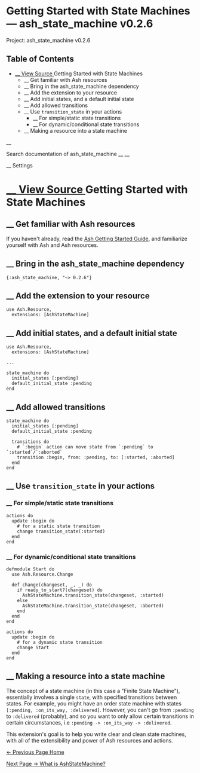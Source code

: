 # Getting Started with State Machines — ash_state_machine v0.2.6

Project: ash_state_machine v0.2.6

## Table of Contents

- [ __ View Source ](external_link) Getting Started with State Machines
  - __ Get familiar with Ash resources
  - __ Bring in the ash_state_machine dependency
  - __ Add the extension to your resource
  - __ Add initial states, and a default initial state
  - __ Add allowed transitions
  - __ Use `transition_state` in your actions
    - __ For simple/static state transitions
    - __ For dynamic/conditional state transitions
  - __ Making a resource into a state machine

__

Search documentation of ash_state_machine __ __

__ Settings

#  [ __ View Source ](external_link) Getting Started with State Machines

##  __ Get familiar with Ash resources

If you haven't already, read the [Ash Getting Started Guide](get-started.html), and familiarize yourself with Ash and Ash resources.

##  __ Bring in the ash_state_machine dependency
    
    
    {:ash_state_machine, "~> 0.2.6"}

##  __ Add the extension to your resource
    
    
    use Ash.Resource,
      extensions: [AshStateMachine]

##  __ Add initial states, and a default initial state
    
    
    use Ash.Resource,
      extensions: [AshStateMachine]
    
    ...
    
    state_machine do
      initial_states [:pending]
      default_initial_state :pending
    end

##  __ Add allowed transitions
    
    
    state_machine do
      initial_states [:pending]
      default_initial_state :pending
    
      transitions do
        # `:begin` action can move state from `:pending` to `:started`/`:aborted`
        transition :begin, from: :pending, to: [:started, :aborted]
      end
    end

##  __ Use `transition_state` in your actions

###  __ For simple/static state transitions
    
    
    actions do
      update :begin do
        # for a static state transition
        change transition_state(:started)
      end
    end

###  __ For dynamic/conditional state transitions
    
    
    defmodule Start do
      use Ash.Resource.Change
    
      def change(changeset, _, _) do
        if ready_to_start?(changeset) do
          AshStateMachine.transition_state(changeset, :started)
        else
          AshStateMachine.transition_state(changeset, :aborted)
        end
      end
    end
    
    actions do
      update :begin do
        # for a dynamic state transition
        change Start
      end
    end

##  __ Making a resource into a state machine

The concept of a state machine (in this case a "Finite State Machine"), essentially involves a single `state`, with specified transitions between states. For example, you might have an order state machine with states `[:pending, :on_its_way, :delivered]`. However, you can't go from `:pending` to `:delivered` (probably), and so you want to only allow certain transitions in certain circumstances, i.e `:pending -> :on_its_way -> :delivered`.

This extension's goal is to help you write clear and clean state machines, with all of the extensibility and power of Ash resources and actions.

[ ← Previous Page  Home  ](external_link)

[ Next Page →  What is AshStateMachine?  ](external_link)
